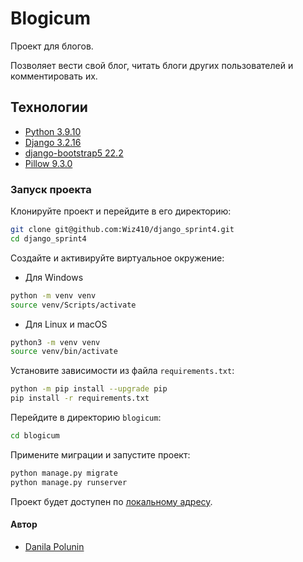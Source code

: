 # Blogicum
Проект для блогов.

Позволяет вести свой блог, читать блоги других пользователей и комментировать их.
## Технологии
- [Python 3.9.10](https://docs.python.org/3.9/index.html)
- [Django 3.2.16](https://docs.djangoproject.com/en/3.2/)
- [django-bootstrap5 22.2](https://pypi.org/project/django-bootstrap5/22.2/)
- [Pillow 9.3.0](https://pypi.org/project/pillow/9.3.0/)

### Запуск проекта
Клонируйте проект и перейдите в его директорию:
```bash
git clone git@github.com:Wiz410/django_sprint4.git
cd django_sprint4
```

Cоздайте и активируйте виртуальное окружение:
- Для Windows
```bash
python -m venv venv
source venv/Scripts/activate
```

- Для Linux и macOS
```bash
python3 -m venv venv
source venv/bin/activate
```

Установите зависимости из файла `requirements.txt`:
```bash
python -m pip install --upgrade pip
pip install -r requirements.txt
```

Перейдите в директорию `blogicum`:
```bash
cd blogicum
```

Примените миграции и запустите проект:
```bash
python manage.py migrate
python manage.py runserver
```

Проект будет доступен по [локальному адресу](http://127.0.0.1:8000/).

#### Автор
- [Danila Polunin](https://github.com/Wiz410)
